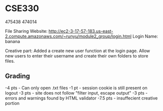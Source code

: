 # CSE330
475438
474014

File Sharing Website: http://ec2-3-17-57-183.us-east-2.compute.amazonaws.com/~runyu/module2_group/login.html
Login Name: banana

Creative part: Added a create new user function at the login page. Allow new users to enter their username and create their own folders to store files. 

## Grading
-4 pts - Can only open .txt files
-1 pt - session cookie is still present on logout
-3 pts - site does not follow "filter input, escape output"
-3 pts - errors and warnings found by HTML validator
-7.5 pts - insuffecient creative portion
